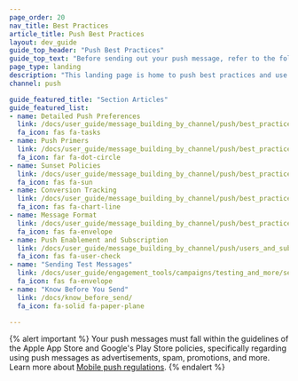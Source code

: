 ```yaml
---
page_order: 20
nav_title: Best Practices
article_title: Push Best Practices
layout: dev_guide
guide_top_header: "Push Best Practices"
guide_top_text: "Before sending out your push message, refer to the following articles for things you should know and check for."
page_type: landing
description: "This landing page is home to push best practices and use cases to make sure your push messages inspire engagement rather than annoyance."
channel: push

guide_featured_title: "Section Articles"
guide_featured_list:
- name: Detailed Push Preferences
  link: /docs/user_guide/message_building_by_channel/push/best_practices/detailed_push_preferences/
  fa_icon: fas fa-tasks
- name: Push Primers
  link: /docs/user_guide/message_building_by_channel/push/best_practices/push_primer_messages/
  fa_icon: far fa-dot-circle
- name: Sunset Policies
  link: /docs/user_guide/message_building_by_channel/push/best_practices/sunset_policies/
  fa_icon: fas fa-sun
- name: Conversion Tracking
  link: /docs/user_guide/message_building_by_channel/push/best_practices/conversion_tracking/
  fa_icon: fas fa-chart-line
- name: Message Format
  link: /docs/user_guide/message_building_by_channel/push/best_practices/message_format/
  fa_icon: fas fa-envelope
- name: Push Enablement and Subscription
  link: /docs/user_guide/message_building_by_channel/push/users_and_subscriptions/
  fa_icon: fas fa-user-check
- name: "Sending Test Messages"
  link: /docs/user_guide/engagement_tools/campaigns/testing_and_more/sending_test_messages/
  fa_icon: fas fa-envelope
- name: "Know Before You Send"
  link: /docs/know_before_send/
  fa_icon: fa-solid fa-paper-plane

---
```


{% alert important %}
Your push messages must fall within the guidelines of the Apple App Store and Google's Play Store policies, specifically regarding using push messages as advertisements, spam, promotions, and more. Learn more about [Mobile push regulations]({{site.baseurl}}/user_guide/message_building_by_channel/push/about/#mobile-push-regulations-for-apps).
{% endalert %}

<br><br>
